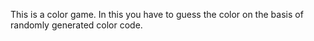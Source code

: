 This is a color game. In this you have to guess the color on the basis of randomly generated color code.